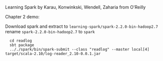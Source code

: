 Learning Spark by Karau, Konwinkski, Wendell, Zaharia from O'Reilly

Chapter 2 demo:

Download spark and extract to `learning-spark/spark-2.2.0-bin-hadoop2.7` rename `spark-2.2.0-bin-hadoop2.7` to `spark`
~~~~
  cd readlog
  sbt package
  .././spark/bin/spark-submit --class "readlog" --master local[4] target/scala-2.10/log-reader_2.10-0.0.1.jar
~~~~
